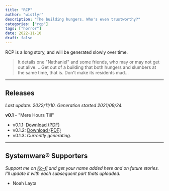 ```yaml
---
title: "RCP"
author: "wistlyr"
description: "The building hungers. Who's even trustworthy?"
categories: ["rcp"]
tags: ["horror"]
date: 2022-11-10
draft: false
---
```


RCP is a long story, and will be generated slowly over time.

> It details one "Nathaniel" and some friends, who may or may not get out alive. ...Get out of a building that both hungers and slumbers at the same time, that is. Don't make its residents mad...

---

## Releases
*Last update: 2022/11/10. Generation started 2021/09/24.*

**v0.1** - "Mere Hours Till"
- v0.1.1: [Download (PDF)](https://main.whistler.page/txt/RCP_v0.1.1.pdf)
- v0.1.2: [Download (PDF)](https://main.whistler.page/txt/RCP_v0.1.2.pdf)
- v0.1.3: *Currently generating.*

---

## Systemware® Supporters
*Support me on [Ko-fi](https://ko-fi.com/wistlyr) and get your name added here and on future stories. I'll update it with each subsequent part thats uploaded.*

- Noah Layta